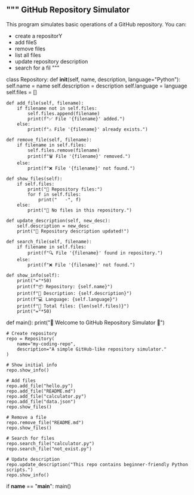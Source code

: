 """
GitHub Repository Simulator
---------------------------
This program simulates basic operations of a GitHub repository.
You can:
- create a repositorY
- add fileS
- remove files
- list all files
- update repository description
- search for a fil
"""

class Repository:
    def __init__(self, name, description, language="Python"):
        self.name = name
        self.description = description
        self.language = language
        self.files = []

    def add_file(self, filename):
        if filename not in self.files:
            self.files.append(filename)
            print(f"✅ File '{filename}' added.")
        else:
            print(f"⚠️ File '{filename}' already exists.")

    def remove_file(self, filename):
        if filename in self.files:
            self.files.remove(filename)
            print(f"🗑 File '{filename}' removed.")
        else:
            print(f"❌ File '{filename}' not found.")

    def show_files(self):
        if self.files:
            print("📂 Repository files:")
            for f in self.files:
                print("   -", f)
        else:
            print("📂 No files in this repository.")

    def update_description(self, new_desc):
        self.description = new_desc
        print("📝 Repository description updated!")

    def search_file(self, filename):
        if filename in self.files:
            print(f"🔍 File '{filename}' found in repository.")
        else:
            print(f"❌ File '{filename}' not found.")

    def show_info(self):
        print("="*50)
        print(f"📦 Repository: {self.name}")
        print(f"📝 Description: {self.description}")
        print(f"💻 Language: {self.language}")
        print(f"📂 Total files: {len(self.files)}")
        print("="*50)


def main():
    print("🚀 Welcome to GitHub Repository Simulator 🚀")

    # Create repository
    repo = Repository(
        name="my-coding-repo",
        description="A simple GitHub-like repository simulator."
    )

    # Show initial info
    repo.show_info()

    # Add files
    repo.add_file("hello.py")
    repo.add_file("README.md")
    repo.add_file("calculator.py")
    repo.add_file("data.json")
    repo.show_files()

    # Remove a file
    repo.remove_file("README.md")
    repo.show_files()

    # Search for files
    repo.search_file("calculator.py")
    repo.search_file("not_exist.py")

    # Update description
    repo.update_description("This repo contains beginner-friendly Python scripts.")
    repo.show_info()


if __name__ == "__main__":
    main()
